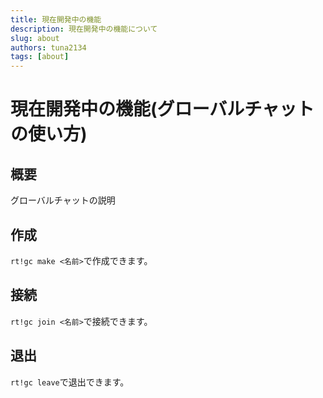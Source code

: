 ```yaml
---
title: 現在開発中の機能
description: 現在開発中の機能について
slug: about
authors: tuna2134
tags: [about]
---
```


# 現在開発中の機能(グローバルチャットの使い方)

## 概要

グローバルチャットの説明

## 作成

`rt!gc make <名前>`で作成できます。

## 接続

`rt!gc join <名前>`で接続できます。

## 退出

`rt!gc leave`で退出できます。